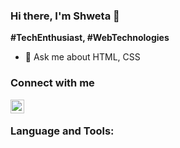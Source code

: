 ### Hi there, I'm Shweta 👋
**#TechEnthusiast, #WebTechnologies**

- 💬 Ask me about HTML, CSS

<!-- - 🔭 I’m currently working on a Machine learning project
- 🌱 I’m currently learning React
- 👯  I’m looking to collaborate on machine learning and natural language projects.
- 💬 Ask me about machine learning, deep learning, NLP. -->

### Connect with me
<a href="https://www.linkedin.com/in/shweta-mamgain-09071998/">
    <img align="left" width="22px" src="https://camo.githubusercontent.com/b65faae8871ebbdb99790f2644ea7f3c89800b0c/68747470733a2f2f63646e2e6a7364656c6976722e6e65742f6e706d2f73696d706c652d69636f6e734076332f69636f6e732f6c696e6b6564696e2e737667"/>
</a>

<br />


### Language and Tools:
<!-- <img align="left" width="22px" src="https://github.com/viditkhemka63/viditkhemka63/blob/master/icons/tf.png"/>
<img align="left" width="22px" src="https://github.com/viditkhemka63/viditkhemka63/blob/master/icons/pytorch.png"/>
<img align="left" width="22px" src="https://github.com/viditkhemka63/viditkhemka63/blob/master/icons/vs_code.png"/> -->


<!--
**ShwetaMamgain/ShwetaMamgain** is a ✨ _special_ ✨ repository because its `README.md` (this file) appears on your GitHub profile.

Here are some ideas to get you started:

- 🔭 I’m currently working on ...
- 🌱 I’m currently learning ...
- 👯 I’m looking to collaborate on ...
- 🤔 I’m looking for help with ...
- 💬 Ask me about ...
- 📫 How to reach me: ...
- 😄 Pronouns: ...
- ⚡ Fun fact: ...
-->
